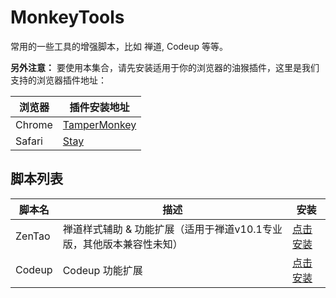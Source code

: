 # MonkeyTools
常用的一些工具的增强脚本，比如 禅道, Codeup 等等。

**另外注意：** 要使用本集合，请先安装适用于你的浏览器的油猴插件，这里是我们支持的浏览器插件地址：

| 浏览器    | 插件安装地址                                                                                                           |
|--------|------------------------------------------------------------------------------------------------------------------|
| Chrome | [TamperMonkey](https://chrome.google.com/webstore/detail/tampermonkey/dhdgffkkebhmkfjojejmpbldmpobfkfo?hl=zh-CN) |
| Safari | [Stay](https://apps.apple.com/cn/app/id1591620171)                                                               |

## 脚本列表
| 脚本名    | 描述                                     | 安装                                                                                                           |
|--------|----------------------------------------|--------------------------------------------------------------------------------------------------------------|
| ZenTao | 禅道样式辅助 & 功能扩展（适用于禅道v10.1专业版，其他版本兼容性未知） | [点击安装](https://raw.githubusercontent.com/happy-share-forever/tampermonkey-script/main/ZenTao/ZenTao.user.js) |
| Codeup | Codeup 功能扩展                            | [点击安装](https://raw.githubusercontent.com/happy-share-forever/tampermonkey-script/main/Codeup/Codeup.user.js) |
